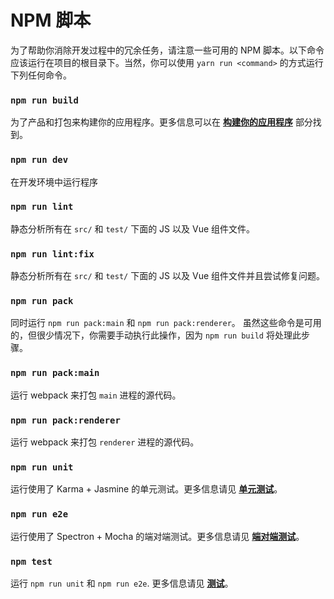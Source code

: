 # NPM 脚本

为了帮助你消除开发过程中的冗余任务，请注意一些可用的 NPM 脚本。以下命令应该运行在项目的根目录下。当然，你可以使用 `yarn run <command>` 的方式运行下列任何命令。

### `npm run build`

为了产品和打包来构建你的应用程序。更多信息可以在 [**构建你的应用程序**](building_your_app.md) 部分找到。

### `npm run dev`

在开发环境中运行程序

### `npm run lint`

静态分析所有在 `src/` 和 `test/` 下面的 JS 以及 Vue 组件文件。

### `npm run lint:fix`

静态分析所有在 `src/` 和 `test/` 下面的 JS 以及 Vue 组件文件并且尝试修复问题。

### `npm run pack`

同时运行 `npm run pack:main` 和 `npm run pack:renderer`。 虽然这些命令是可用的，但很少情况下，你需要手动执行此操作，因为 `npm run build` 将处理此步骤。

### `npm run pack:main`

运行 webpack 来打包 `main` 进程的源代码。

### `npm run pack:renderer`

运行 webpack 来打包 `renderer` 进程的源代码。

### `npm run unit`

运行使用了 Karma + Jasmine 的单元测试。更多信息请见 [**单元测试**](unittesting.md)。

### `npm run e2e`

运行使用了 Spectron + Mocha 的端对端测试。更多信息请见 [**端对端测试**](unittesting.md)。

### `npm test`

运行 `npm run unit` 和 `npm run e2e`. 更多信息请见 [**测试**](unittesting.md)。
